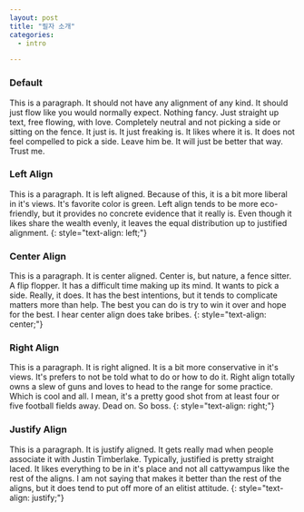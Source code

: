 ```yaml
---
layout: post
title: "필자 소개"
categories:
  - intro

---
```


### Default

This is a paragraph. It should not have any alignment of any kind. It should just flow like you would normally expect. Nothing fancy. Just straight up text, free flowing, with love. Completely neutral and not picking a side or sitting on the fence. It just is. It just freaking is. It likes where it is. It does not feel compelled to pick a side. Leave him be. It will just be better that way. Trust me.

### Left Align

This is a paragraph. It is left aligned. Because of this, it is a bit more liberal in it's views. It's favorite color is green. Left align tends to be more eco-friendly, but it provides no concrete evidence that it really is. Even though it likes share the wealth evenly, it leaves the equal distribution up to justified alignment.
{: style="text-align: left;"}

### Center Align

This is a paragraph. It is center aligned. Center is, but nature, a fence sitter. A flip flopper. It has a difficult time making up its mind. It wants to pick a side. Really, it does. It has the best intentions, but it tends to complicate matters more than help. The best you can do is try to win it over and hope for the best. I hear center align does take bribes.
{: style="text-align: center;"}

### Right Align

This is a paragraph. It is right aligned. It is a bit more conservative in it's views. It's prefers to not be told what to do or how to do it. Right align totally owns a slew of guns and loves to head to the range for some practice. Which is cool and all. I mean, it's a pretty good shot from at least four or five football fields away. Dead on. So boss.
{: style="text-align: right;"}

### Justify Align

This is a paragraph. It is justify aligned. It gets really mad when people associate it with Justin Timberlake. Typically, justified is pretty straight laced. It likes everything to be in it's place and not all cattywampus like the rest of the aligns. I am not saying that makes it better than the rest of the aligns, but it does tend to put off more of an elitist attitude.
{: style="text-align: justify;"}
